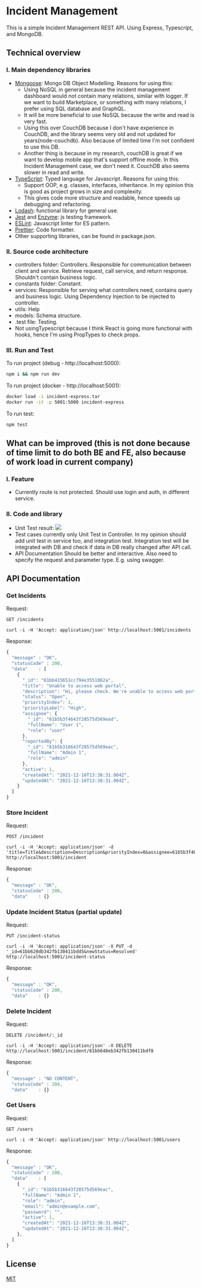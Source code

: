 # Incident Management

This is a simple Incident Management REST API. Using Express, Typescript, and MongoDB.

## Technical overview

### I. Main dependency libraries
- [Mongoose](https://mongoosejs.com/): Mongo DB Object Modelling. Reasons for using this: 
    - Using NoSQL in general because the incident management dashboard would not contain many relations, similar with logger. If we want to build Marketplace, or something with many relations, I prefer using SQL database and GraphQL.
    - It will be more beneficial to use NoSQL because the write and read is very fast. 
    - Using this over CouchDB because I don't have experience in CouchDB, and the library seems very old and not updated for years(node-couchdb). Also because of limited time I'm not confident to use this DB.
    - Another thing is because in my research, couchDB is great if we want to develop mobile app that's support offline mode. In this Incident Management case, we don't need it. CouchDB also seems slower in read and write.
- [TypeScript](https://www.typescriptlang.org/): Typed language for Javascript. Reasons for using this:
    - Support OOP, e.g. classes, interfaces, inheritance. In my opinion this is good as project grows in size and complexity.
    - This gives code more structure and readable, hence speeds up debugging and refactoring.
- [Lodash](https://lodash.com/): functional library for general use.
- [Jest](https://jestjs.io/docs/en/getting-started) and [Enzyme](https://airbnb.io/enzyme/docs/api/): js testing framework.
- [ESLint](https://eslint.org/): Javascript linter for ES pattern.
- [Prettier](https://prettier.io/): Code formatter.
- Other supporting libraries, can be found in package.json.

### II. Source code architecture
- controllers folder: Controllers. Responsible for communication between client and service. Retrieve request, call service, and return response. Shouldn't contain business logic.
- constants folder: Constant.
- services: Responsible for serving what controllers need, contains query and business logic. Using Dependency Injection to be injected to controller.
- utils: Help
- models: Schema structure.
- .test file: Testing.
- Not usingTypescript because I think React is going more functional with hooks, hence I'm using PropTypes to check props.

### III. Run and Test

To run project (debug - http://localhost:5000):
```bash
npm i && npm run dev
```

To run project (docker - http://localhost:5001):
```bash
docker load -i incident-express.tar
docker run -it -p 5001:5000 incident-express
```

To run test:
```bash
npm test
```

## What can be improved (this is not done because of time limit to do both BE and FE, also because of work load in current company)

### I. Feature
- Currently route is not protected. Should use login and auth, in different service.

### II. Code and library
- Unit Test result:
![](https://i.ibb.co/DYfRm8R/Screen-Shot-2021-12-16-at-6-12-48-PM.png)
- Test cases currently only Unit Test in Controller. In my opinion should add unit test in service too, and integration test. Integration test will be integrated with DB and check if data in DB really changed after API call.
- API Documentation Should be better and interactive. Also need to specify the request and parameter type. E.g. using swagger.

## API Documentation

### Get Incidents
Request:
```http
GET /incidents
```

```
curl -i -H 'Accept: application/json' http://localhost:5001/incidents
```

Response:
```javascript
{
  "message" : "OK",
  "statusCode" : 200,
  "data"    : [
    {
      "_id": "61bb415651cc794e3551062a",
      "title": "Unable to access web portal",
      "description": "Hi, please check. We're unable to access web portal. Thanks!",
      "status": "Open",
      "priorityIndex": 1,
      "priorityLabel": "High",
      "assignee": {
        "_id": "61b5b3f4643f28575d569ead",
        "fullName": "User 1",
        "role": "user"
      },
      "reportedBy": {
        "_id": "61b5b316643f28575d569eac",
        "fullName": "Admin 1",
        "role": "admin"
      },
      "active": 1,
      "createdAt": "2021-12-16T13:38:31.004Z",
      "updatedAt": "2021-12-16T13:38:31.004Z",
    }
  ]
}
```

### Store Incident
Request:
```http
POST /incident
```

```
curl -i -H 'Accept: application/json' -d 'title=Title&description=Description&priorityIndex=0&assignee=61b5b3f4643f28575d569ead&reportedBy=61b5b316643f28575d569eac' http://localhost:5001/incident
```

Response:
```javascript
{
  "message" : "OK",
  "statusCode" : 200,
  "data"    : {}
```

### Update Incident Status (partial update)
Request:
```http
PUT /incident-status
```

```
curl -i -H 'Accept: application/json' -X PUT -d '_id=61bb620db342fb130411bdd5&newStatus=Resolved' http://localhost:5001/incident-status
```

Response:
```javascript
{
  "message" : "OK",
  "statusCode" : 200,
  "data"    : {}
```

### Delete Incident
Request:
```http
DELETE /incident/:_id
```

```
curl -i -H 'Accept: application/json' -X DELETE http://localhost:5001/incident/61bb648eb342fb130411bdf8
```

Response:
```javascript
{
  "message" : "NO CONTENT",
  "statusCode" : 204,
  "data"    : {}
```

### Get Users
Request:
```http
GET /users
```

```
curl -i -H 'Accept: application/json' http://localhost:5001/users
```

Response:
```javascript
{
  "message" : "OK",
  "statusCode" : 200,
  "data"    : [
    {
      "_id": "61b5b316643f28575d569eac",
      "fullName": "Admin 1",
      "role": "admin",
      "email": "admin@example.com",
      "password": "",
      "active": 1,
      "createdAt": "2021-12-16T13:38:31.004Z",
      "updatedAt": "2021-12-16T13:38:31.004Z",
    },
  ]
}
```


## License
[MIT](https://choosealicense.com/licenses/mit/)